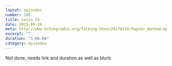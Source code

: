 ```yaml
---
layout: episodes
number: 180
title: Louis CK
date: 2015-09-16
meta: http://www.kchungradio.org/Talking-Show/20170118-Rayner_Banham.mp3
excerpt: ""
duration: "1:06:08"
category: episodes
---
```


Not done, needs link and duration as well as blurb
